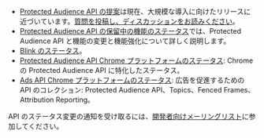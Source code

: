 - [Protected Audience API の提案](https://github.com/WICG/turtledove/blob/master/FLEDGE.md)は現在、大規模な導入に向けたリリースに近づいています。[質問を投稿し、ディスカッションをお読みください](https://github.com/WICG/turtledove/issues)。
- [Protected Audience API の保留中の機能のステータス](/docs/privacy-sandbox/fledge-api/feature-status/)では、Protected Audience API と機能の変更と機能強化について詳しく説明します。
- [Blink のステータス](https://groups.google.com/a/chromium.org/g/blink-dev/search?q=fledge)。
- [Protected Audience API Chrome プラットフォームのステータス](https://chromestatus.com/feature/5733583115255808): Chrome の Protected Audience API に特化したステータス。
- [Ads API Chrome プラットフォームのステータス](https://chromestatus.com/feature/5100526168440832): 広告を促進するための API のコレクション: Protected Audience API、Topics、Fenced Frames、Attribution Reporting。

API のステータス変更の通知を受け取るには、[開発者向けメーリングリスト](https://groups.google.com/u/3/a/chromium.org/g/fledge-api-announce)に参加してください。
